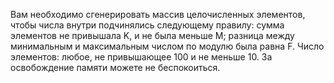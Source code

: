 Вам необходимо сгенерировать массив целочисленных элементов, чтобы числа внутри подчинялись следующему правилу: сумма элементов не привышала K, и не была меньше M; разница между минимальным и максимальным числом по модулю была равна F. Число элементов: любое, не привышающее 100 и не меньше 10.
За освобождение памяти можете не беспокоиться.


